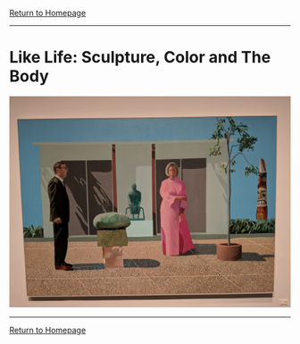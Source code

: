 [Return to Homepage](https://timmypoyu.github.io)
- - - -
# Like Life: Sculpture, Color and The Body
![image of painting](https://github.com/Timmypoyu/Timmypoyu.github.io/blob/master/ArtMemos1/IMG_20180223_144609.jpg?raw=true)


- - - -
[Return to Homepage](https://timmypoyu.github.io)
